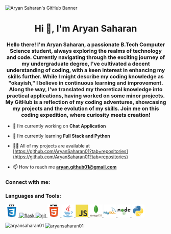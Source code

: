 ![Aryan Saharan's GitHub Banner]([https://your-image-url.com/banner-image.png](https://www.computersciencedegreehub.com/wp-content/uploads/2023/02/shutterstock_535124956-scaled.jpg))


<h1 align="center">Hi 👋, I'm Aryan Saharan</h1>
<h3 align="center">Hello there! I'm Aryan Saharan, a passionate B.Tech Computer Science student, always exploring the realms of technology and code. Currently navigating through the exciting journey of my undergraduate degree, I've cultivated a decent understanding of coding, with a keen interest in enhancing my skills further. While I might describe my coding knowledge as "okayish," I believe in continuous learning and improvement. Along the way, I've translated my theoretical knowledge into practical applications, having worked on some minor projects. My GitHub is a reflection of my coding adventures, showcasing my projects and the evolution of my skills. Join me on this coding expedition, where curiosity meets creation!</h3>

- 🔭 I’m currently working on **Chat Application**

- 🌱 I’m currently learning **Full Stack and Python**

- 👨‍💻 All of my projects are available at [https://github.com/AryanSaharan01?tab=repositories](https://github.com/AryanSaharan01?tab=repositories)

- 📫 How to reach me **aryan.github01@gmail.com**

<h3 align="left">Connect with me:</h3>
<p align="left">
</p>

<h3 align="left">Languages and Tools:</h3>
<p align="left"> <a href="https://www.w3schools.com/css/" target="_blank" rel="noreferrer"> <img src="https://raw.githubusercontent.com/devicons/devicon/master/icons/css3/css3-original-wordmark.svg" alt="css3" width="40" height="40"/> </a> <a href="https://flask.palletsprojects.com/" target="_blank" rel="noreferrer"> <img src="https://www.vectorlogo.zone/logos/pocoo_flask/pocoo_flask-icon.svg" alt="flask" width="40" height="40"/> </a> <a href="https://git-scm.com/" target="_blank" rel="noreferrer"> <img src="https://www.vectorlogo.zone/logos/git-scm/git-scm-icon.svg" alt="git" width="40" height="40"/> </a> <a href="https://www.w3.org/html/" target="_blank" rel="noreferrer"> <img src="https://raw.githubusercontent.com/devicons/devicon/master/icons/html5/html5-original-wordmark.svg" alt="html5" width="40" height="40"/> </a> <a href="https://www.java.com" target="_blank" rel="noreferrer"> <img src="https://raw.githubusercontent.com/devicons/devicon/master/icons/java/java-original.svg" alt="java" width="40" height="40"/> </a> <a href="https://developer.mozilla.org/en-US/docs/Web/JavaScript" target="_blank" rel="noreferrer"> <img src="https://raw.githubusercontent.com/devicons/devicon/master/icons/javascript/javascript-original.svg" alt="javascript" width="40" height="40"/> </a> <a href="https://www.mongodb.com/" target="_blank" rel="noreferrer"> <img src="https://raw.githubusercontent.com/devicons/devicon/master/icons/mongodb/mongodb-original-wordmark.svg" alt="mongodb" width="40" height="40"/> </a> <a href="https://www.mysql.com/" target="_blank" rel="noreferrer"> <img src="https://raw.githubusercontent.com/devicons/devicon/master/icons/mysql/mysql-original-wordmark.svg" alt="mysql" width="40" height="40"/> </a> <a href="https://nodejs.org" target="_blank" rel="noreferrer"> <img src="https://raw.githubusercontent.com/devicons/devicon/master/icons/nodejs/nodejs-original-wordmark.svg" alt="nodejs" width="40" height="40"/> </a> <a href="https://www.python.org" target="_blank" rel="noreferrer"> <img src="https://raw.githubusercontent.com/devicons/devicon/master/icons/python/python-original.svg" alt="python" width="40" height="40"/> </a> </p>

<p><img align="left" src="https://github-readme-stats.vercel.app/api/top-langs?username=aryansaharan01&show_icons=true&locale=en&layout=compact" alt="aryansaharan01" /></p>

<p>&nbsp;<img align="center" src="https://github-readme-stats.vercel.app/api?username=aryansaharan01&show_icons=true&locale=en" alt="aryansaharan01" /></p>
